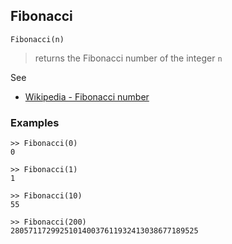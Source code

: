 ## Fibonacci

```
Fibonacci(n)
``` 

> returns the Fibonacci number of the integer `n`

See 
* [Wikipedia - Fibonacci number](https://en.wikipedia.org/wiki/Fibonacci_number)

### Examples

```   
>> Fibonacci(0)
0
 
>> Fibonacci(1)
1
 
>> Fibonacci(10)
55
 
>> Fibonacci(200)
280571172992510140037611932413038677189525
``` 